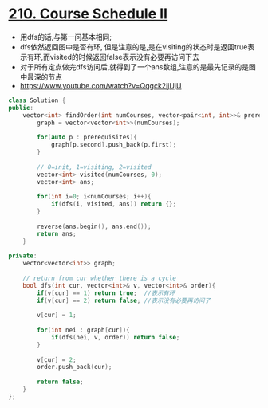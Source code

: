 # [210. Course Schedule II](https://leetcode.com/problems/course-schedule-ii/description/)
* 用dfs的话,与第一问基本相同;
* dfs依然返回图中是否有环, 但是注意的是,是在visiting的状态时是返回true表示有环,而visited的时候返回false表示没有必要再访问下去
* 对于所有定点做完dfs访问后,就得到了一个ans数组,注意的是最先记录的是图中最深的节点
* https://www.youtube.com/watch?v=Qqgck2ijUjU

```c++
class Solution {
public:
    vector<int> findOrder(int numCourses, vector<pair<int, int>>& prerequisites) {
        graph = vector<vector<int>>(numCourses);
        
        for(auto p : prerequisites){
            graph[p.second].push_back(p.first);
        }
        
        // 0=init, 1=visiting, 2=visited
        vector<int> visited(numCourses, 0);
        vector<int> ans;
        
        for(int i=0; i<numCourses; i++){
            if(dfs(i, visited, ans)) return {};
        }
        
        reverse(ans.begin(), ans.end());
        return ans;
    }
    
private:
    vector<vector<int>> graph;
    
    // return from cur whether there is a cycle
    bool dfs(int cur, vector<int>& v, vector<int>& order){
        if(v[cur] == 1) return true;  //表示有环
        if(v[cur] == 2) return false; //表示没有必要再访问了
        
        v[cur] = 1;
        
        for(int nei : graph[cur]){
            if(dfs(nei, v, order)) return false;
        }
        
        v[cur] = 2;
        order.push_back(cur);
        
        return false;
    }
};

```
